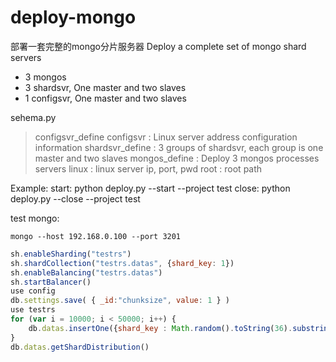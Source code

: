# deploy-mongo

部署一套完整的mongo分片服务器
Deploy a complete set of mongo shard servers
- 3 mongos
- 3 shardsvr, One master and two slaves
- 1 configsvr, One master and two slaves

sehema.py 
  > configsvr_define configsvr : Linux server address configuration information
  > shardsvr_define : 3 groups of shardsvr, each group is one master and two slaves
  > mongos_define : Deploy 3 mongos processes
  > servers linux : linux server ip, port, pwd
  > root : root path

Example:
start:
python deploy.py --start --project test
close:
python deploy.py --close --project test

test mongo:
```shell
mongo --host 192.168.0.100 --port 3201
```
```js
sh.enableSharding("testrs")
sh.shardCollection("testrs.datas", {shard_key: 1})
sh.enableBalancing("testrs.datas")
sh.startBalancer()
use config
db.settings.save( { _id:"chunksize", value: 1 } )
use testrs
for (var i = 10000; i < 50000; i++) {
    db.datas.insertOne({shard_key : Math.random().toString(36).substring(2, 15), value : "qwertyuiopasdfghjklzxcvbnm", id : i})
}
db.datas.getShardDistribution()
```

